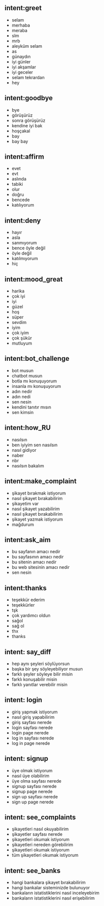 ## intent:greet
- selam
- merhaba
- meraba
- slm
- mrb
- aleyküm selam
- as
- günaydın
- iyi günler
- iyi akşamlar
- iyi geceler
- selam tekrardan
- hey

## intent:goodbye
- bye
- görüşürüz
- sonra görüşürüz
- kendine iyi bak
- hoşçakal
- bay
- bay bay

## intent:affirm
- evet
- evt
- aslında
- tabiki
- olur
- doğru
- bencede
- katılıyorum

## intent:deny
- hayır
- asla
- sanmıyorum
- bence öyle değil
- öyle değil
- katılmıyorum
- hiç

## intent:mood_great
- harika
- çok iyi
- iyi
- güzel
- hoş
- süper
- sevdim
- iyim
- çok iyim
- çok şükür
- mutluyum

## intent:bot_challenge
- bot musun
- chatbot musun
- botla mı konuşuyorum
- insanla mı konuşuyorum
- adın nedir
- adın nedi
- sen nesin
- kendini tanıtır mısın
- sen kimsin

## intent:how_RU
- nasılsın
- ben iyiyim sen nasılsın
- nasıl gidiyor
- naber
- nbr
- nasılsın bakalım

## intent:make_complaint
- şikayet bırakmak istiyorum
- nasıl şikayet bırakabilirim
- şikayetim var
- nasıl şikayet yazabilirim
- nasıl şikayet bırakabilirim
- şikayet yazmak istiyorum
- mağdurum

## intent:ask_aim
- bu sayfanın amacı nedir
- bu sayfasının amacı nedir
- bu sitenin amacı nedir
- bu web sitesinin amacı nedir
- sen nesin

## intent:thanks
- teşekkür ederim
- teşekkürler
- tşk
- çok yardımcı oldun
- sağol
- sağ ol
- thx
- thanks

## intent: say_diff
- hep aynı şeyleri söylüyorsun
- başka bir şey söyleyebiliyor musun
- farklı şeyler söyleye bilir misin
- farklı konuşabilir misin
- farklı yanıtlar verebilir misin

## intent: login
- giriş yapmak istiyorum
- nasıl giriş yapabilirim
- giriş sayfası nerede
- login sayfası nerede
- login page nerede
- log in sayfası nerede
- log in page nerede

## intent: signup
- üye olmak istiyorum
- nasıl üye olabilirim
- üye olma sayfası nerede
- signup sayfası nerede
- signup page nerede
- sign up sayfası nerede
- sign up page nerede

## intent: see_complaints
- şikayetleri nasıl okuyabilirim
- şikayetler sayfası nerede
- şikayetleri okumak istiyorum
- şikayetleri nereden görebilirim
- şikayetleri okumak istiyorum
- tüm şikayetleri okumak istiyorum

## intent: see_banks
- hangi bankalara şikayet bırakabilirim
- hangi bankalar sisteminizde bulunuyor
- bankaların istatistiklerini nasıl inceleyebirim
- bankaların istatistiklerini nasıl erişebilirim